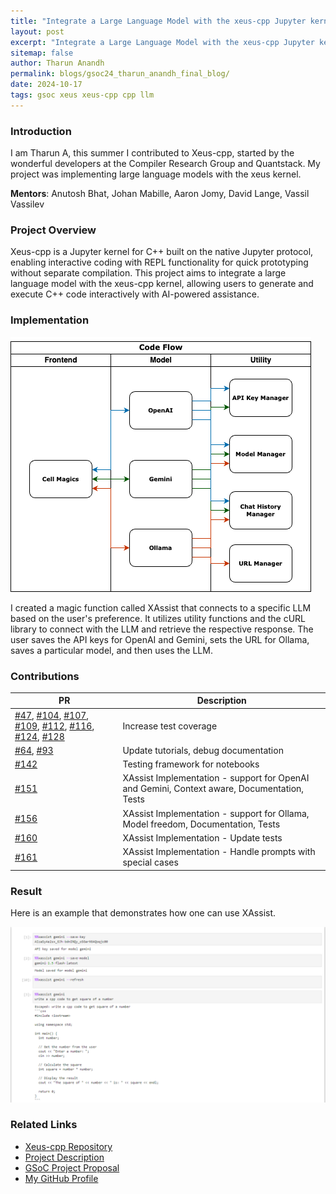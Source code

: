 ```yaml
---
title: "Integrate a Large Language Model with the xeus-cpp Jupyter kernel - Final Report"
layout: post
excerpt: "Integrate a Large Language Model with the xeus-cpp Jupyter kernel, part of Google Summer of Code 2024, aims to integrate a large langauge model into the xeus kernel for users to interactively generate and execute code."
sitemap: false
author: Tharun Anandh
permalink: blogs/gsoc24_tharun_anandh_final_blog/
date: 2024-10-17
tags: gsoc xeus xeus-cpp cpp llm
---
```


### Introduction

I am Tharun A, this summer I contributed to Xeus-cpp, started by the wonderful developers at the Compiler Research Group and Quantstack. My project was implementing large language models with the xeus kernel.

**Mentors**: Anutosh Bhat, Johan Mabille, Aaron Jomy, David Lange, Vassil Vassilev

### Project Overview

Xeus-cpp is a Jupyter kernel for C++ built on the native Jupyter protocol, enabling interactive coding with REPL functionality for quick prototyping without separate compilation. This project aims to integrate a large language model with the xeus-cpp kernel, allowing users to generate and execute C++ code interactively with AI-powered assistance.

### Implementation

![Codeflow](./images/blog/codeflow.png)

I created a magic function called XAssist that connects to a specific LLM based on the user's preference. It utilizes utility functions and the cURL library to connect with the LLM and retrieve the respective response. The user saves the API keys for OpenAI and Gemini, sets the URL for Ollama, saves a particular model, and then uses the LLM.

### Contributions

| PR | Description |
|----|-------------|
| [#47](https://github.com/compiler-research/xeus-cpp/pull/47), [#104](https://github.com/compiler-research/xeus-cpp/pull/104), [#107](https://github.com/compiler-research/xeus-cpp/pull/107), [#109](https://github.com/compiler-research/xeus-cpp/pull/109), [#112](https://github.com/compiler-research/xeus-cpp/pull/112), [#116](https://github.com/compiler-research/xeus-cpp/pull/116), [#124](https://github.com/compiler-research/xeus-cpp/pull/124), [#128](https://github.com/compiler-research/xeus-cpp/pull/128) | Increase test coverage |
| [#64](https://github.com/compiler-research/xeus-cpp/pull/64), [#93](https://github.com/compiler-research/xeus-cpp/pull/93) | Update tutorials, debug documentation |
| [#142](https://github.com/compiler-research/xeus-cpp/pull/142) | Testing framework for notebooks |
| [#151](https://github.com/compiler-research/xeus-cpp/pull/151) | XAssist Implementation - support for OpenAI and Gemini, Context aware, Documentation, Tests |
| [#156](https://github.com/compiler-research/xeus-cpp/pull/156) | XAssist Implementation - support for Ollama, Model freedom, Documentation, Tests  |
| [#160](https://github.com/compiler-research/xeus-cpp/pull/160) | XAssist Implementation - Update tests  |
| [#161](https://github.com/compiler-research/xeus-cpp/pull/161) | XAssist Implementation - Handle prompts with special cases  |

### Result

Here is an example that demonstrates how one can use XAssist.

![Gemini](./images/blog/gemini.png)

### Related Links

- [Xeus-cpp Repository](https://github.com/compiler-research/xeus-cpp)
- [Project Description](https://hepsoftwarefoundation.org/gsoc/2024/proposal_XeusCpp-LLM.html)
- [GSoC Project Proposal](/assets/docs/TharunA_GSoC_Proposal_2024-Xeus-Cpp.pdf)
- [My GitHub Profile](https://github.com/tharun571)
